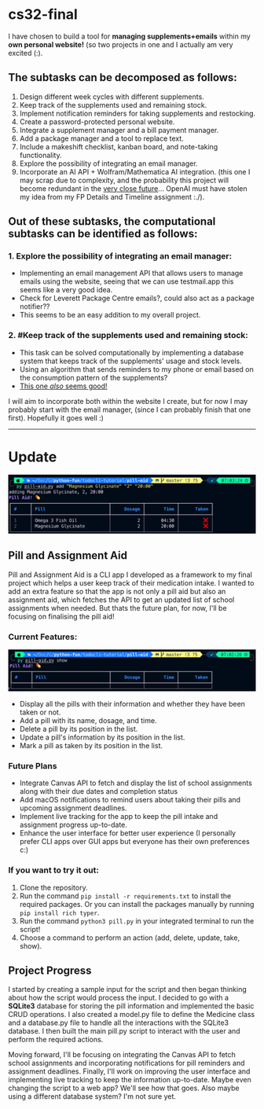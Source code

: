 # cs32-final
I have chosen to build a tool for **managing supplements+emails** within my **own personal website!** (so two projects in one and I actually am very excited (:).

## The subtasks can be decomposed as follows:
1. Design different week cycles with different supplements.
2. Keep track of the supplements used and remaining stock.
3. Implement notification reminders for taking supplements and restocking.
4. Create a password-protected personal website.
5. Integrate a supplement manager and a bill payment manager.
6. Add a package manager and a tool to replace text.
7. Include a makeshift checklist, kanban board, and note-taking functionality.
8. Explore the possibility of integrating an email manager.
9. Incorporate an AI API + Wolfram/Mathematica AI integration. (this one I may scrap due to complexity, and the probability this project will become redundant in the [very close future](https://writings.stephenwolfram.com/2023/03/chatgpt-gets-its-wolfram-superpowers/)… OpenAI must have stolen my idea from my FP Details and Timeline assignment :./).

## Out of these subtasks, the computational subtasks can be identified as follows:

### 1. Explore the possibility of integrating an email manager:
   * Implementing an email management API that allows users to manage emails using the website, seeing that we can use testmail.app this seems like a very good idea.
   * Check for Leverett Package Centre emails?, could also act as a package notifier??
   * This seems to be an easy addition to my overall project.
   
### 2. #Keep track of the supplements used and remaining stock:
   * This task can be solved computationally by implementing a database system that keeps track of the supplements' usage and stock levels.
   * Using an algorithm that sends reminders to my phone or email based on the consumption pattern of the supplements? 
   * [This one _also_ seems good!](https://web.dev/push-notifications-in-all-modern-browsers/)

I will aim to incorporate both within the website I create, but for now I may probably start with the email manager, (since I can probably finish that one first). Hopefully it goes well :)

---

# Update

![](media/alpha.png)

## Pill and Assignment Aid 

 
Pill and Assignment Aid is a CLI app I developed as a framework to my final project which helps a user keep track of their medication intake. I wanted to add an extra feature so that the app is not only a pill aid but also an assignment aid, which fetches the API to get an updated list of school assignments when needed. But thats the future plan, for now, I'll be focusing on finalising the pill aid!

### Current Features:

![](media/one.png) 

* Display all the pills with their information and whether they have been taken or not.
* Add a pill with its name, dosage, and time.
* Delete a pill by its position in the list.
* Update a pill's information by its position in the list.
* Mark a pill as taken by its position in the list.


   
### Future Plans 

* Integrate Canvas API to fetch and display the list of school assignments along with their due dates and completion status
* Add macOS notifications to remind users about taking their pills and upcoming assignment deadlines.
* Implement live tracking for the app to keep the pill intake and assignment progress up-to-date.
* Enhance the user interface for better user experience (I personally prefer CLI apps over GUI apps but everyone has their own preferences c:)

### If you want to try it out:

1. Clone the repository.
2. Run the command `pip install -r requirements.txt` to install the required packages. Or you can install the packages manually by running `pip install rich typer`.
3. Run the command `python3 pill.py` in your integrated terminal to run the script!
4. Choose a command to perform an action (add, delete, update, take, show). 

## Project Progress 
 
I started by creating a sample input for the script and then began thinking about how the script would process the input. I decided to go with a **SQLite3** database for storing the pill information and implemented the basic CRUD operations. I also created a model.py file to define the Medicine class and a database.py file to handle all the interactions with the SQLite3 database. I then built the main pill.py script to interact with the user and perform the required actions. 

Moving forward, I'll be focusing on integrating the Canvas API to fetch school assignments and incorporating notifications for pill reminders and assignment deadlines. Finally, I'll work on improving the user interface and implementing live tracking to keep the information up-to-date. Maybe even changing the script to a web app? We'll see how that goes. Also maybe using a different database system? I'm not sure yet.